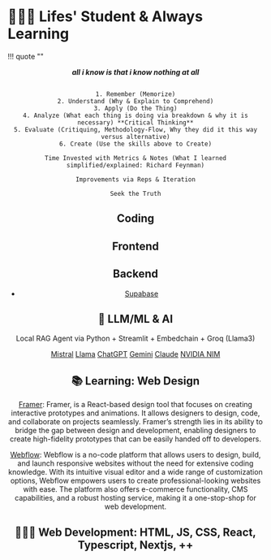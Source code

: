 # 🧑🏽‍🎓 Lifes' Student & Always Learning

!!! quote ""
    <center>***all i know is that i know nothing at all***
           

``` title="📖 How to become an Expert"

1. Remember (Memorize)
2. Understand (Why & Explain to Comprehend)
3. Apply (Do the Thing)
4. Analyze (What each thing is doing via breakdown & why it is necessary) **Critical Thinking**
5. Evaluate (Critiquing, Methodology-Flow, Why they did it this way versus alternative)
6. Create (Use the skills above to Create)

``` 

``` title=""
Time Invested with Metrics & Notes (What I learned simplified/explained: Richard Feynman)

Improvements via Reps & Iteration

Seek the Truth
```


## Coding


## Frontend


## Backend
- [Supabase](https://supabase.com/)


## 🤖 LLM/ML & AI

Local RAG Agent via Python + Streamlit + Embedchain + Groq (Llama3)

[Mistral](https://mistral.ai/)
[Llama](https://llama.meta.com/)
[ChatGPT](https://chatgpt.com/)
[Gemini](https://gemini.google.com/)
[Claude](https://claude.ai/)
[NVIDIA NIM](https://build.nvidia.com/explore/discover)


## 📚 Learning: Web Design

[Framer](https://www.framer.com/): Framer, is a React-based design tool that focuses on creating interactive prototypes and animations. It allows designers to design, code, and collaborate on projects seamlessly. Framer’s strength lies in its ability to bridge the gap between design and development, enabling designers to create high-fidelity prototypes that can be easily handed off to developers.

[Webflow](https://webflow.com/): Webflow is a no-code platform that allows users to design, build, and launch responsive websites without the need for extensive coding knowledge. With its intuitive visual editor and a wide range of customization options, Webflow empowers users to create professional-looking websites with ease. The platform also offers e-commerce functionality, CMS capabilities, and a robust hosting service, making it a one-stop-shop for web development.


## 🧑🏾‍💻 Web Development: HTML, JS, CSS, React, Typescript, Nextjs, ++